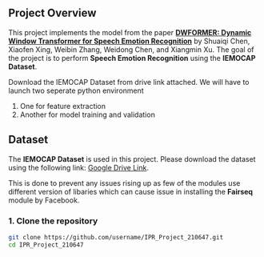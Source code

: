## Project Overview
This project implements the model from the paper [**DWFORMER: Dynamic Window Transformer for Speech Emotion Recognition**](https://arxiv.org/abs/2303.01694) by Shuaiqi Chen, Xiaofen Xing, Weibin Zhang, Weidong Chen, and Xiangmin Xu. The goal of the project is to perform **Speech Emotion Recognition** using the **IEMOCAP Dataset**.

Download the IEMOCAP Dataset from drive link attached. 
We will have to launch two seperate python environment 
1) One for feature extraction
2) Another for model training and validation

## Dataset
The **IEMOCAP Dataset** is used in this project. Please download the dataset using the following link: [Google Drive Link](#).


This is done to prevent any issues rising up as few of the modules use different version of libaries which can cause issue in installing the **Fairseq** module by Facebook. 

### 1. Clone the repository
```bash
git clone https://github.com/username/IPR_Project_210647.git
cd IPR_Project_210647
